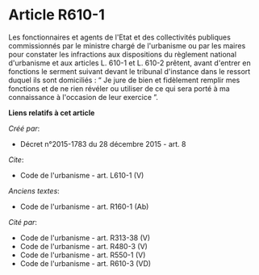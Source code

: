 # Article R610-1

Les fonctionnaires et agents de l'Etat et des collectivités publiques commissionnés par le ministre chargé de l'urbanisme ou
par les maires pour constater les infractions aux dispositions du règlement national d'urbanisme et aux articles L. 610-1 et
L. 610-2 prêtent, avant d'entrer en fonctions le serment suivant devant le tribunal d'instance dans le ressort duquel ils
sont domiciliés : “ Je jure de bien et fidèlement remplir mes fonctions et de ne rien révéler ou utiliser de ce qui sera
porté à ma connaissance à l'occasion de leur exercice ”.

**Liens relatifs à cet article**

_Créé par_:

  - Décret n°2015-1783 du 28 décembre 2015 - art. 8

_Cite_:

  - Code de l'urbanisme - art. L610-1 (V)

_Anciens textes_:

  - Code de l'urbanisme - art. R160-1 (Ab)

_Cité par_:

  - Code de l'urbanisme - art. R313-38 (V)
  - Code de l'urbanisme - art. R480-3 (V)
  - Code de l'urbanisme - art. R550-1 (V)
  - Code de l'urbanisme - art. R610-3 (VD)
